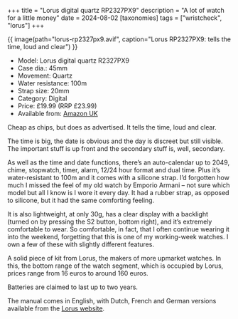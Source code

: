 +++
title = "Lorus digital quartz RP2327PX9"
description = "A lot of watch for a little money"
date = 2024-08-02
[taxonomies]
tags = ["wristcheck", "lorus"]
+++

{{ image(path="lorus-rp2327px9.avif", caption="Lorus RP2327PX9: tells the time, loud and clear") }}

- Model: Lorus digital quartz R2327PX9
- Case dia.: 45mm
- Movement: Quartz
- Water resistance: 100m
- Strap size: 20mm 
- Category: Digital
- Price: £19.99 (RRP £23.99) 
- Available from: [Amazon UK](https://amzn.to/3zZN2x7)

Cheap as chips, but does as advertised. It tells the time, loud and clear.

The time is big, the date is obvious and the day is discreet but still visible. The important stuff is up front and the secondary stuff is, well, secondary.

As well as the time and date functions, there’s an auto-calendar up to 2049, chime, stopwatch, timer, alarm, 12/24 hour format and dual time. Plus it’s water-resistant to 100m and it comes with a silicone strap. I’d forgotten how much I missed the feel of my old watch by Emporio Armani – not sure which model but all I know is I wore it every day. It had a rubber strap, as opposed to silicone, but it had the same comforting feeling. 

It is also lightweight, at only 30g, has a clear display with a backlight (turned on by pressing the S2 button, bottom right), and it’s extremely comfortable to wear. So comfortable, in fact, that I often continue wearing it into the weekend, forgetting that this is one of my working-week watches. I own a few of these with slightly different features.

A solid piece of kit from Lorus, the makers of more upmarket watches. In this, the bottom range of the watch segment, which is occupied by Lorus, prices range from 16 euros to around 160 euros.

Batteries are claimed to last up to two years.

The manual comes in English, with Dutch, French and German versions available from the [Lorus website](https://www.loruswatches.com/Instructions?cv=Z028).